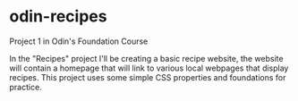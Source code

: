 # odin-recipes
Project 1 in Odin's Foundation Course

In the "Recipes" project I'll be creating a basic recipe website, the website will contain a homepage that will link to various local webpages that display recipes. This project uses some simple CSS properties and foundations for practice.


